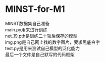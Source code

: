 # MINST-for-M1
MINST数据集自己准备  
main.py用来进行训练  
net_19.pth是训练二十轮后保存的模型  
img.png是自己网上找的数字图片，要求黑底白字  
test.py是用来测试自己模型的泛化能力  
最后一个文件是自己默写的代码框架  
